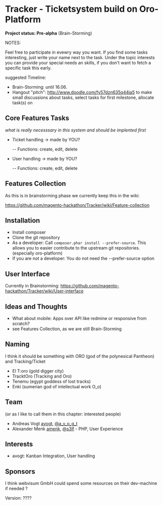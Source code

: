 Tracker - Ticketsystem build on Oro-Platform
=======

**Project status: Pre-alpha** (Brain-Storming)

NOTES:

Feel free to participate in evewry way you want. If you find some tasks interesting, just write your name next to the task.
Under the topic interests you can provide your special needs an skills, if you don't want to fetch a specific task this early.

suggested Timeline:
- Brain-Storming: until 16.06.
- Hangout "pitch": http://www.doodle.com/fy57dzn635q44ia5
to make small discussions about tasks, select tasks for first milestone, allocate task(s) on 

Core Features Tasks
------

*what is really necesssary in this system and should be implented first*

- Ticket handling -> made by YOU?

	-- Functions: create, edit, delete
- User handling -> made by YOU?

	-- Functions: create, edit, delete

Features Collection
------

As this is in brainstorming phase we currently keep this in the wiki:

https://github.com/magento-hackathon/Tracker/wiki/Feature-collection


Installation
-----

* Install composer
* Clone the git repository
* As a developer: Call `composer.phar install --prefer-source`. This allows you to easier contribute to the upstream git repositories. (especially oro-platform)
* If you are not a developer: You do not need the --prefer-source option


User Interface
-----

Currently in Brainstorming: https://github.com/magento-hackathon/Tracker/wiki/User-interface


Ideas and Thoughts
------------------

  - What about mobile: Apps over API like redmine or responsive from scratch?
  - see Features Collection, as we are still Brain-Storming

Naming
------

I think it should be something with ORO (god of the polynesical Pantheon) and Tracking/Ticket

- El T:oro (gold digger city)
- TracktOro (Tracking and Oro)
- Tenemu (egypt goddess of lost tracks)
- Enki (sumerian god of intellectual work O_o)

Team
----

(or as I like to call them in this chapter: interested people)

* Andreas Vogt [avogt](http://www.github.com/avogt), [@a_v_o_g_t](http://twitter.com/a_v_o_g_t)
* Alexander Menk [amenk](http://www.github.com/amenk), [@s3lf](http://twitter.com/s3lf) - PHP, User Experience

Interests
---------

* avogt: Kanban Integration, User handling


Sponsors
--------
I think webvisum GmbH could spend some resources on their dev-machine if needed
?

Version: ????



